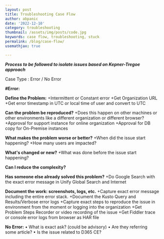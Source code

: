 ```yaml
---
layout: post
title: Troubleshooting Case Flow
author: abpanic
date: '2022-12-10'
category: troubleshooting
thumbnail: /assets/img/posts/code.jpg
keywords: case flow, troubleshooting, stuck
permalink: /blog/case-flow/
usemathjax: true

---
```


***Process to be followed to isolate issues based on Kepner-Tregoe approach***

Case Type : Error / No Error

**#Error:**

**Define the Problem:** 
	+Intermittent or Constant error
	+Get Organization URL
	+Get error timestamp in UTC or local time of user and convert to UTC

**Can the problem be reproduced?** 
	+Does this happen on other machines or other environments like a different organization or different browser?
	+Approval for support instance for online organization
	+Approval for DB copy for On-Premise instances	


**What makes the problem worse or better?** 
	+When did the issue start happening?
	+How many users are impacted?	


**What's changed or new?** 
	+What was done before the issue start happening?


**Can I reduce the complexity?** 



**Has someone else already solved this problem?** 
	+Do Google Search with the exact error message in Unify Global Search and Internet


**Document the work: screenshots, logs, etc.** 
	+Capture exact error message including the entire error stack.
	+Document the Kusto Query and Results/Verbose error logs
	+Capture exact steps to reproduce the issue in environment from the moment or logging into the organization
	+Get Problem Steps Recorder or video recording of the issue
	+Get Fiddler trace or console error logs from browser as HAR file



**No Error:**
•	What is exact ask? (could be advisory)
•	Are they referring some article?
•	Is the issue related to D365 CE?
